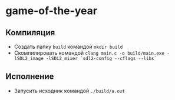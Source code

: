 # game-of-the-year

## Компиляция
- Создать папку `build` командой ```mkdir build```
- Cкомпилировать командой ```clang main.c -o build/main.exe -lSDL2_image -lSDL2_mixer `sdl2-config --cflags --libs` ```

## Исполнение
- Запусить исходник командой ```./build/a.out```
